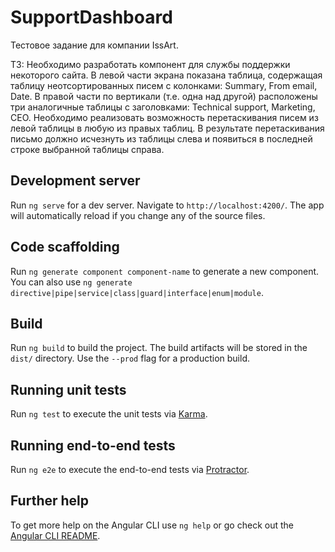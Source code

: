 # SupportDashboard

Тестовое задание для компании IssArt.

ТЗ:
Необходимо разработать компонент для службы поддержки некоторого сайта. В левой части экрана показана таблица, содержащая таблицу неотсортированных писем с колонками: Summary, From email, Date. В правой части по вертикали (т.е. одна над другой) расположены три аналогичные таблицы с заголовками: Technical support, Marketing, CEO. Необходимо реализовать возможность перетаскивания писем из левой таблицы в любую из правых таблиц. В результате перетаскивания письмо должно исчезнуть из таблицы слева и появиться в последней строке выбранной таблицы справа.


## Development server

Run `ng serve` for a dev server. Navigate to `http://localhost:4200/`. The app will automatically reload if you change any of the source files.

## Code scaffolding

Run `ng generate component component-name` to generate a new component. You can also use `ng generate directive|pipe|service|class|guard|interface|enum|module`.

## Build

Run `ng build` to build the project. The build artifacts will be stored in the `dist/` directory. Use the `--prod` flag for a production build.

## Running unit tests

Run `ng test` to execute the unit tests via [Karma](https://karma-runner.github.io).

## Running end-to-end tests

Run `ng e2e` to execute the end-to-end tests via [Protractor](http://www.protractortest.org/).

## Further help

To get more help on the Angular CLI use `ng help` or go check out the [Angular CLI README](https://github.com/angular/angular-cli/blob/master/README.md).
